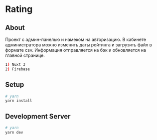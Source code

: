 # Rating

## About

Проект с админ-панелью и намеком на авторизацию. В кабинете администратора можно изменить даты рейтинга и загрузить файл в формате csv. Информация отправляется на бэк и обновляется на главной странице. 

```bash
1) Nuxt 3
2) Firebase
```
## Setup
```bash
# yarn
yarn install

```
## Development Server


```bash
# yarn
yarn dev

```
